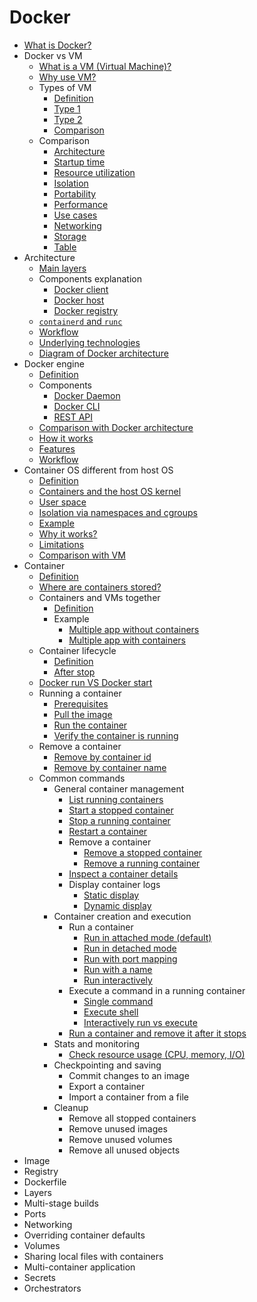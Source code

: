 # Docker

- [What is Docker?](what-is-docker/what_is_docker.md)
- Docker vs VM
  - [What is a VM (Virtual Machine)?](docker-vs-vm/what-is/what_is.md)
  - [Why use VM?](docker-vs-vm/why-use/why_use.md)
  - Types of VM
    - [Definition](docker-vs-vm/type/definition/definition.md)
    - [Type 1](docker-vs-vm/type/type-one/type_one.md)
    - [Type 2](docker-vs-vm/type/type-two/type_two.md)
    - [Comparison](docker-vs-vm/type/comparison/comparison.md)
  - Comparison
    - [Architecture](docker-vs-vm/comparison/architecture/architecture.md)
    - [Startup time](docker-vs-vm/comparison/startup/startup.md)
    - [Resource utilization](docker-vs-vm/comparison/resource/resource.md)
    - [Isolation](docker-vs-vm/comparison/isolation/isolation.md)
    - [Portability](docker-vs-vm/comparison/portability/portability.md)
    - [Performance](docker-vs-vm/comparison/performance/performance.md)
    - [Use cases](docker-vs-vm/comparison/use-case/use_case.md)
    - [Networking](docker-vs-vm/comparison/networking/networking.md)
    - [Storage](docker-vs-vm/comparison/storage/storage.md)
    - [Table](docker-vs-vm/comparison/table/table.md)
- Architecture
  - [Main layers](architecture/main-layer/main_layer.md)
  - Components explanation
    - [Docker client](architecture/component/client/client.md)
    - [Docker host](architecture/component/host/host.md)
    - [Docker registry](architecture/component/registry/registry.md)
  - [`containerd` and `runc`](architecture/containerd-vs-runc/containerd_vs_runc.md)
  - [Workflow](architecture/workflow/workflow.md)
  - [Underlying technologies](architecture/technology/technology.md)
  - [Diagram of Docker architecture](architecture/diagram/diagram.md)
- Docker engine
  - [Definition](docker-engine/definition/definition.md)
  - Components
    - [Docker Daemon](docker-engine/component/daemon/daemon.md)
    - [Docker CLI](docker-engine/component/cli/cli.md)
    - [REST API](docker-engine/component/rest-api/rest_api.md)
  - [Comparison with Docker architecture](docker-engine/comparison/comparison.md)
  - [How it works](docker-engine/how-it-work/how_it_work.md)
  - [Features](docker-engine/feature/feature.md)
  - [Workflow](docker-engine/workflow/workflow.md)
- Container OS different from host OS
  - [Definition](os-different/definition/definition.md)
  - [Containers and the host OS kernel](os-different/os-kernel/os_kernel.md)
  - [User space](os-different/user-space/user_space.md)
  - [Isolation via namespaces and cgroups](os-different/isolation/isolation.md)
  - [Example](os-different/example/example.md)
  - [Why it works?](os-different/why-it-work/why_it_work.md)
  - [Limitations](os-different/limitation/limitation.md)
  - [Comparison with VM](os-different/vm-comparison/vm_comparison.md)
- Container
  - [Definition](container/definition/definition.md)
  - [Where are containers stored?](container/where-stored/where_stored.md)
  - Containers and VMs together
    - [Definition](container/together/definition/definition.md)
    - Example
      - [Multiple app without containers](container/together/example/without-container/without_container.md)
      - [Multiple app with containers](container/together/example/with-container/with_container.md)
  - Container lifecycle
    - [Definition](container/lifecycle/definition/definition.md)
    - [After stop](container/lifecycle/after-stop/after_stop.md)
  - [Docker run VS Docker start](container/run-vs-start/run_vs_start.md)
  - Running a container
    - [Prerequisites](container/running/prerequisite/prerequisite.md)
    - [Pull the image](container/running/image-pull/image_pull.md)
    - [Run the container](container/running/run/run.md)
    - [Verify the container is running](container/running/verify/verify.md)
  - Remove a container
    - [Remove by container id](container/remove/by-id/by_id.md)
    - [Remove by container name](container/remove/by-name/by_name.md)
  - Common commands
    - General container management
      - [List running containers](container/common-command/general/list-running/list_running.md)
      - [Start a stopped container](container/common-command/general/start-stopped/start_stopped.md)
      - [Stop a running container](container/common-command/general/stop-running/stop_running.md)
      - [Restart a container](container/common-command/general/restart/restart.md)
      - Remove a container
        - [Remove a stopped container](container/common-command/general/remove/stopped/stopped.md)
        - [Remove a running container](container/common-command/general/remove/running/running.md)
      - [Inspect a container details](container/common-command/general/inspect/inspect.md)
      - Display container logs
        - [Static display](container/common-command/general/display/static/static.md)
        - [Dynamic display](container/common-command/general/display/dynamic/dynamic.md)
    - Container creation and execution
      - Run a container
        - [Run in attached mode (default)](container/common-command/creation-execution/run/attached-mode/attached_mode.md)
        - [Run in detached mode](container/common-command/creation-execution/run/detached-mode/detached_mode.md)
        - [Run with port mapping](container/common-command/creation-execution/run/port-mapping/port_mapping.md)
        - [Run with a name](container/common-command/creation-execution/run/with-name/with_name.md)
        - [Run interactively](container/common-command/creation-execution/run/interactively/interactively.md)
      - Execute a command in a running container
        - [Single command](container/common-command/creation-execution/in-running/single/single.md)
        - [Execute shell](container/common-command/creation-execution/in-running/shell/shell.md)
        - [Interactively run vs execute](container/common-command/creation-execution/in-running/run-vs-execute/run_vs_execute.md)
      - [Run a container and remove it after it stops](container/common-command/creation-execution/run-remove/run_remove.md)
    - Stats and monitoring
      - [Check resource usage (CPU, memory, I/O)](container/common-command/monitoring/check-resource/check_resource.md)
    - Checkpointing and saving
      - Commit changes to an image
      - Export a container
      - Import a container from a file
    - Cleanup
      - Remove all stopped containers
      - Remove unused images 
      - Remove unused volumes 
      - Remove all unused objects
- Image
- Registry
- Dockerfile
- Layers
- Multi-stage builds
- Ports
- Networking
- Overriding container defaults
- Volumes
- Sharing local files with containers
- Multi-container application
- Secrets
- Orchestrators
